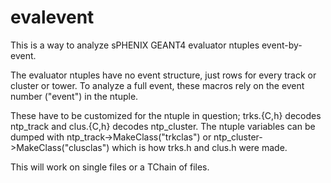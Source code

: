 # evalevent

This is a way to analyze sPHENIX GEANT4 evaluator ntuples
event-by-event.

The evaluator ntuples have no event structure, just rows for every
track or cluster or tower.  To analyze a full event, these macros rely
on the event number ("event") in the ntuple.

These have to be customized for the ntuple in question; trks.{C,h}
decodes ntp_track and clus.{C,h} decodes ntp_cluster.  The ntuple
variables can be dumped with ntp_track->MakeClass("trkclas") or
ntp_cluster->MakeClass("clusclas") which is how trks.h and clus.h were
made.

This will work on single files or a TChain of files.

